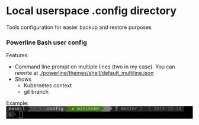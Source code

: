 # Local userspace .config directory 
Tools configuration for easier backup and restore purposes

### Powerline Bash user config
Features:
- Command line prompt on multiple lines (two in my case). You can rewrite at [./powerline/themes/shell/default_multiline.json](./powerline/themes/shell/default_multiline.json)
- Shows
   - Kubernetes context
   - git branch

Example:
![image](./repo-art/screenshot-bash.png)
